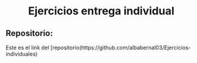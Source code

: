 <h1 align="center">	Ejercicios  entrega individual</h1>
<h2>Repositorio:</h2>
Este es el link del [repositorio(https://github.com/albabernal03/Ejercicios-individuales)
